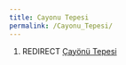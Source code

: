 ```yaml
---
title: Cayonu Tepesi
permalink: /Cayonu_Tepesi/
---
```


1.  REDIRECT [Çayönü Tepesi](Çayönü_Tepesi "wikilink")